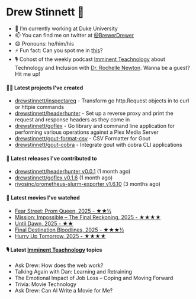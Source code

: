 
# Drew Stinnett 👋

- 🔭 I’m currently working at Duke University
- 📫 You can find me on twitter at [@BrewerDrewer](https://twitter.com/BrewerDrewer)
- 😄 Pronouns: he/him/his
- ⚡ Fun fact: Can you spot me in [this](https://www.youtube.com/watch?v=oL9WnB0qHBA)?
- 🎙 Cohost of the weekly podcast [Imminent Teachnology](https://podcast.imminentteachnology.com/) about Technology and Inclusion with [Dr. Rochelle Newton](https://www.linkedin.com/in/drrochellenewton/). Wanna be a guest? Hit me up!

#### 👨‍💻 Latest projects I've created
- [drewstinnett/inspectareq](https://github.com/drewstinnett/inspectareq) - Transform go http.Request objects in to curl or httpie commands
- [drewstinnett/headerhunter](https://github.com/drewstinnett/headerhunter) - Set up a reverse proxy and print the request and response headers as they come in
- [drewstinnett/goflex](https://github.com/drewstinnett/goflex) - Go library and command line application for performing various operations against a Plex Media Server
- [drewstinnett/gout-format-csv](https://github.com/drewstinnett/gout-format-csv) - CSV Formatter for Gout
- [drewstinnett/gout-cobra](https://github.com/drewstinnett/gout-cobra) - Integrate gout with cobra CLI applications

#### 🚀 Latest releases I've contributed to
- [drewstinnett/headerhunter v0.0.1](https://github.com/drewstinnett/headerhunter/releases/tag/v0.0.1) (1 month ago)
- [drewstinnett/goflex v0.1.6](https://github.com/drewstinnett/goflex/releases/tag/v0.1.6) (1 month ago)
- [rivosinc/prometheus-slurm-exporter v1.6.10](https://github.com/rivosinc/prometheus-slurm-exporter/releases/tag/v1.6.10) (3 months ago)

#### 🍿 Latest movies I've watched
- [Fear Street: Prom Queen, 2025 - ★★½](https://letterboxd.com/mondodrew/film/fear-street-prom-queen/)
- [Mission: Impossible – The Final Reckoning, 2025 - ★★★★](https://letterboxd.com/mondodrew/film/mission-impossible-the-final-reckoning/)
- [Until Dawn, 2025 - ★★](https://letterboxd.com/mondodrew/film/until-dawn-2025/)
- [Final Destination Bloodlines, 2025 - ★★★½](https://letterboxd.com/mondodrew/film/final-destination-bloodlines/)
- [Hurry Up Tomorrow, 2025 - ★★★★](https://letterboxd.com/mondodrew/film/hurry-up-tomorrow/)

#### 🎙 Latest [Imminent Teachnology](https://podcast.imminentteachnology.com/) topics
- Ask Drew: How does the web work?
- Talking Again with Dan: Learning and Retraining
- The Emotional Impact of Job Loss – Coping and Moving Forward
- Trivia: Movie Technology
- Ask Drew: Can AI Write a Movie for Me?
